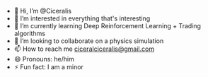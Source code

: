 - 👋 Hi, I’m @Ciceralis
- 👀 I’m interested in everything that's interesting
- 🌱 I’m currently learning Deep Reinforcement Learning + Trading algorithms
- 💞️ I’m looking to collaborate on a physics simulation
- 📫 How to reach me ciceralciceralis@gmail.com
- 😄 Pronouns: he/him
- ⚡ Fun fact: I am a minor

<!---
Ciceralis/Ciceralis is a ✨ special ✨ repository because its `README.md` (this file) appears on your GitHub profile.
You can click the Preview link to take a look at your changes.
--->
